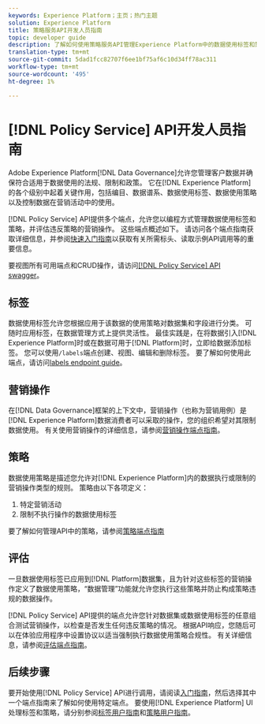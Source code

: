 ```yaml
---
keywords: Experience Platform；主页；热门主题
solution: Experience Platform
title: 策略服务API开发人员指南
topic: developer guide
description: 了解如何使用策略服务API管理Experience Platform中的数据使用标签和策略。
translation-type: tm+mt
source-git-commit: 5dad1fcc82707f6ee1bf75af6c10d34ff78ac311
workflow-type: tm+mt
source-wordcount: '495'
ht-degree: 1%

---
```



# [!DNL Policy Service] API开发人员指南

Adobe Experience Platform[!DNL Data Governance]允许您管理客户数据并确保符合适用于数据使用的法规、限制和政策。 它在[!DNL Experience Platform]的各个级别中起着关键作用，包括编目、数据谱系、数据使用标签、数据使用策略以及控制数据在营销活动中的使用。

[!DNL Policy Service] API提供多个端点，允许您以编程方式管理数据使用标签和策略，并评估违反策略的营销操作。 这些端点概述如下。 请访问各个端点指南获取详细信息，并参阅[快速入门指南](./getting-started.md)以获取有关所需标头、读取示例API调用等的重要信息。

要视图所有可用端点和CRUD操作，请访问[[!DNL Policy Service] API swagger](https://www.adobe.io/apis/experienceplatform/home/api-reference.html#!acpdr/swagger-specs/dule-policy-service.yaml)。

## 标签

数据使用标签允许您根据应用于该数据的使用策略对数据集和字段进行分类。 可随时应用标签，在数据管理方式上提供灵活性。 最佳实践是，在将数据引入[!DNL Experience Platform]时或在数据可用于[!DNL Platform]时，立即给数据添加标签。 您可以使用`/labels`端点创建、视图、编辑和删除标签。 要了解如何使用此端点，请访问[labels endpoint guide](./labels.md)。

## 营销操作

在[!DNL Data Governance]框架的上下文中，营销操作（也称为营销用例）是[!DNL Experience Platform]数据消费者可以采取的操作，您的组织希望对其限制数据使用。 有关使用营销操作的详细信息，请参阅[营销操作端点指南](./marketing-actions.md)。

## 策略

数据使用策略是描述您允许对[!DNL Experience Platform]内的数据执行或限制的营销操作类型的规则。 策略由以下各项定义：

1. 特定营销活动
1. 限制不执行操作的数据使用标签

要了解如何管理API中的策略，请参阅[策略端点指南](./policies.md)

## 评估

一旦数据使用标签已应用到[!DNL Platform]数据集，且为针对这些标签的营销操作定义了数据使用策略，“数据管理”功能就允许您执行这些策略并防止构成策略违规的数据操作。

[!DNL Policy Service] API提供的端点允许您针对数据集或数据使用标签的任意组合测试营销操作，以检查是否发生任何违反策略的情况。 根据API响应，您随后可以在体验应用程序中设置协议以适当强制执行数据使用策略合规性。 有关详细信息，请参阅[评估端点指南](./evaluation.md)。

## 后续步骤

要开始使用[!DNL Policy Service] API进行调用，请阅读[入门指南](./getting-started.md)，然后选择其中一个端点指南来了解如何使用特定端点。 要使用[!DNL Experience Platform] UI处理标签和策略，请分别参阅[标签用户指南](../labels/user-guide.md)和[策略用户指南](../policies/user-guide.md)。